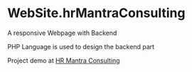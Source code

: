 # WebSite.hrMantraConsulting

A responsive Webpage with Backend<br/>

PHP Language is used to design the backend  part<br/>

Project demo at <a href="https://raghsgit.github.io/WebSite.hrMantraConsulting"> HR Mantra Consulting</a>
